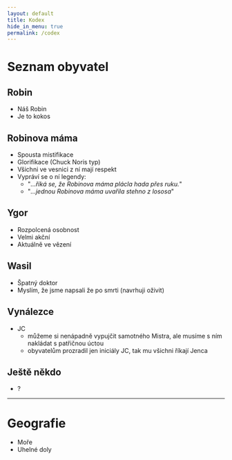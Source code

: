 ```yaml
---
layout: default
title: Kodex
hide_in_menu: true
permalink: /codex
---
```


# Seznam obyvatel

## Robin
- Náš Robin
- Je to kokos

## Robinova máma
- Spousta mistifikace
- Glorifikace (Chuck Noris typ)
- Všichni ve vesnici z ní mají respekt
- Vypráví se o ní legendy:
	- "_...říká se, že Robinova máma plácla hada přes ruku._"
	- "_...jednou Robinova máma uvařila stehno z lososa_"

## Ygor
- Rozpolcená osobnost
- Velmi akční
- Aktuálně ve vězení

## Wasil
- Špatný doktor
- Myslím, že jsme napsali že po smrti (navrhuji oživit)

## Vynálezce
- JC
	- můžeme si nenápadně vypujčit samotného Mistra, ale musíme s ním nakládat s patřičnou úctou
	- obyvatelům prozradil jen iniciály JC, tak mu všichni říkají Jenca

## Ještě někdo
- ?

---

# Geografie
- Moře
- Uhelné doly
